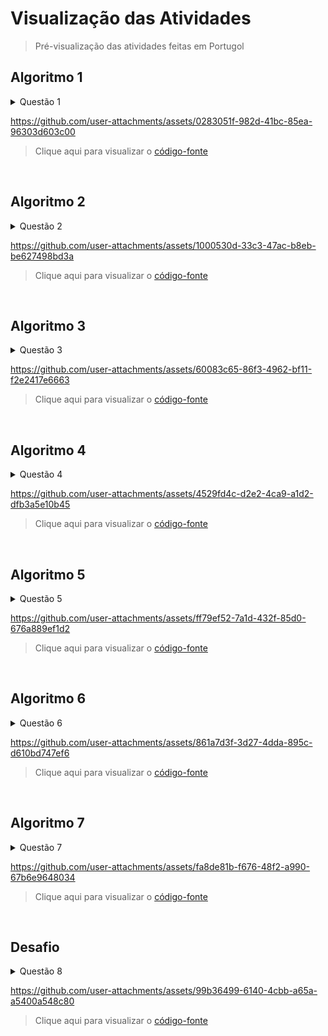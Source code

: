 # Visualização das Atividades 
> Pré-visualização das atividades feitas em Portugol

## Algoritmo 1

<details>
  <summary>Questão 1</summary>
  <br>
  
  Construa um algoritmo que receba em uma variável seu primeiro nome e em outra variável seu ultimo nome. 
  <br>No final o algoritmo deve mostrar: Aluno + Primeiro Nome + Ultimo Nome, conforme o exemplo:<br>
  > Ex.: **``Aluno Gabriel Santana``**

</details>

https://github.com/user-attachments/assets/0283051f-982d-41bc-85ea-96303d603c00

> Clique aqui para visualizar o [código-fonte](../2-Introducao_ao_Portugol/Algoritmo1.por)

<br>

## Algoritmo 2

<details>
  <summary>Questão 2</summary>
  <br>
  
  Construa um algoritmo que receba seu nome, sua idade e ao final mostre a frase conforme o exemplo:<br>
  > Ex.: **``Rafael possui 37 anos de idade``**

</details>

https://github.com/user-attachments/assets/1000530d-33c3-47ac-b8eb-be627498bd3a

> Clique aqui para visualizar o [código-fonte](../2-Introducao_ao_Portugol/Algoritmo2.por)

<br>

## Algoritmo 3

<details>
  <summary>Questão 3</summary>
  <br>
  
  Construa um algoritmo que receba o nome do aluno, do curso e do professor.<br>E ao final deve mostrar como no exemplo abaixo, cada um em uma linha:<br>
  > Ex.: <br>**``Aluno: Miguel Santana``**<br>
  > **``Curso: Lógica de programação``**<br>
  > **``Professor: Guibson Santana``**
</details>

https://github.com/user-attachments/assets/60083c65-86f3-4962-bf11-f2e2417e6663

> Clique aqui para visualizar o [código-fonte](../2-Introducao_ao_Portugol/Algoritmo3.por)

<br>

## Algoritmo 4

<details>
  <summary>Questão 4</summary>
  <br>
  
  Crie um algoritmo que receba o título do livro, o autor e o ano de publicação.<br>Ao final, mostre as informações formatadas conforme o exemplo abaixo:<br>
  > Ex.: <br>**``Livro: NOME``**<br>
  > **``Autor: NOME``**<br>
  > **``Ano de publicação: DATA``**
</details>

https://github.com/user-attachments/assets/4529fd4c-d2e2-4ca9-a1d2-dfb3a5e10b45

> Clique aqui para visualizar o [código-fonte](../2-Introducao_ao_Portugol/Algoritmo4.por)

<br>

## Algoritmo 5

<details>
  <summary>Questão 5</summary>
  <br>
  
  Crie um algoritmo que receba um valor e ao somá-lo com o segundo valor, retorne o total.
  > Ex.:<br>**``Valor informado: 10``**<br>
  > **``Valor informado: 15``**<br>
  > **``Total = 25``**
</details>

https://github.com/user-attachments/assets/ff79ef52-7a1d-432f-85d0-676a889ef1d2

> Clique aqui para visualizar o [código-fonte](../2-Introducao_ao_Portugol/Algoritmo5.por)

<br>

## Algoritmo 6

<details>
  <summary>Questão 6</summary>
  <br>

  Crie um algoritmo que receba as 4 notas de um aluno e retorne a média. 
  > Ex.:<br>**``Nota 1: 10``**<br>
  > **``Nota 2: 8``**<br>
  > **``Nota 3: 9``**<br>
  > **``Nota 4: 9``**<br>
  > **``Média = 9 ``**
</details>

https://github.com/user-attachments/assets/861a7d3f-3d27-4dda-895c-d610bd747ef6

> Clique aqui para visualizar o [código-fonte](../2-Introducao_ao_Portugol/Algoritmo6.por)

<br>

## Algoritmo 7

<details>
  <summary>Questão 7</summary>
  <br>
  
  Faça um programa que leia o nome de uma pessoa e mostre uma mensagem de boas-vindas para ela:<br>
  > Ex:<br>**``Qual o seu nome? Andressa Maria``**<br>
  > **``Prazer em conhece-lo (a), Andressa Maria``**
</details>

https://github.com/user-attachments/assets/fa8de81b-f676-48f2-a990-67b6e9648034

> Clique aqui para visualizar o [código-fonte](../2-Introducao_ao_Portugol/Algoritmo7.por)

<br>

## Desafio

<details>
  <summary>Questão 8</summary>
  <br>
  
  Crie um algoritmo que reconheça qual o antecessor e sucessor do número informado.
</details>

https://github.com/user-attachments/assets/99b36499-6140-4cbb-a65a-a5400a548c80

> Clique aqui para visualizar o [código-fonte](../2-Introducao_ao_Portugol/Desafio.por)






